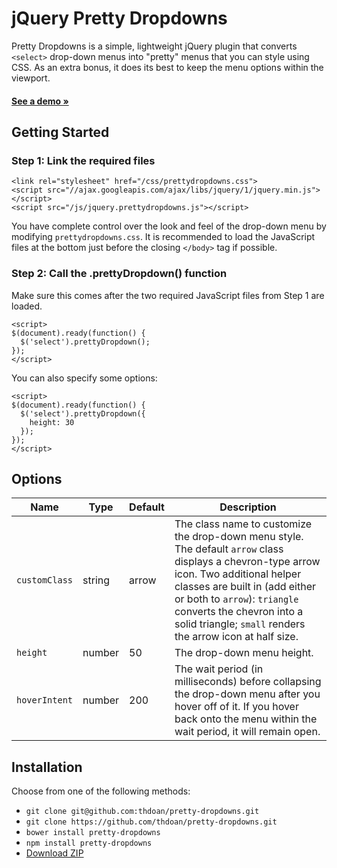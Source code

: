 # jQuery Pretty Dropdowns

Pretty Dropdowns is a simple, lightweight jQuery plugin that converts `<select>` drop-down menus into "pretty" menus that you can style using CSS. As an extra bonus, it does its best to keep the menu options within the viewport.

#### [See a demo &raquo;](http://thdoan.github.io/pretty-dropdowns/demo.html)<br>

## Getting Started

### Step 1: Link the required files

```
<link rel="stylesheet" href="/css/prettydropdowns.css">
<script src="//ajax.googleapis.com/ajax/libs/jquery/1/jquery.min.js"></script>
<script src="/js/jquery.prettydropdowns.js"></script>
```

You have complete control over the look and feel of the drop-down menu by modifying `prettydropdowns.css`. It is recommended to load the JavaScript files at the bottom just before the closing `</body>` tag if possible.

### Step 2: Call the .prettyDropdown() function

Make sure this comes after the two required JavaScript files from Step 1 are loaded.

```
<script>
$(document).ready(function() {
  $('select').prettyDropdown();
});
</script>
```

You can also specify some options:

```
<script>
$(document).ready(function() {
  $('select').prettyDropdown({
    height: 30
  });
});
</script>
```

## Options

Name          | Type   | Default | Description
------------- | ------ | ------- | -----------
`customClass` | string | arrow   | The class name to customize the drop-down menu style. The default `arrow` class displays a chevron-type arrow icon. Two additional helper classes are built in (add either or both to `arrow`): `triangle` converts the chevron into a solid triangle; `small` renders the arrow icon at half size.
`height`      | number | 50      | The drop-down menu height.
`hoverIntent` | number | 200     | The wait period (in milliseconds) before collapsing the drop-down menu after you hover off of it. If you hover back onto the menu within the wait period, it will remain open.

## Installation

Choose from one of the following methods:

- `git clone git@github.com:thdoan/pretty-dropdowns.git`
- `git clone https://github.com/thdoan/pretty-dropdowns.git`
- `bower install pretty-dropdowns`
- `npm install pretty-dropdowns`
- [Download ZIP](https://github.com/thdoan/pretty-dropdowns/archive/master.zip)
